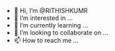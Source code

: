 - 👋 Hi, I’m @RITHISHKUMR
- 👀 I’m interested in ...
- 🌱 I’m currently learning ...
- 💞️ I’m looking to collaborate on ...
- 📫 How to reach me ...

<!---
RITHISHKUMR/RITHISHKUMR is a ✨ special ✨ repository because its `README.md` (this file) appears on your GitHub profile.
You can click the Preview link to take a loo
